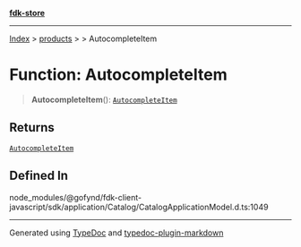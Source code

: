 [**fdk-store**](../../../README.md)
***

[Index](../../../API.md) > [products](../../README.md) > [<internal>](../README.md) > AutocompleteItem

# Function: AutocompleteItem

> **AutocompleteItem**(): [`AutocompleteItem`](../type-aliases/type-alias.AutocompleteItem.md)

## Returns

[`AutocompleteItem`](../type-aliases/type-alias.AutocompleteItem.md)

## Defined In

node\_modules/@gofynd/fdk-client-javascript/sdk/application/Catalog/CatalogApplicationModel.d.ts:1049

***
Generated using [TypeDoc](https://typedoc.org/) and [typedoc-plugin-markdown](https://www.npmjs.com/package/typedoc-plugin-markdown)
